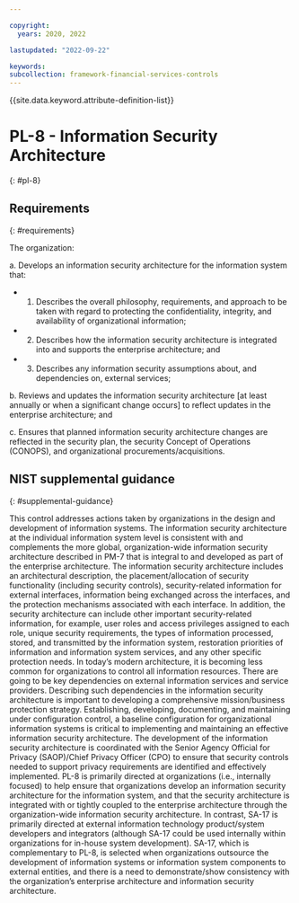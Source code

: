 ```yaml
---

copyright:
  years: 2020, 2022

lastupdated: "2022-09-22"

keywords: 
subcollection: framework-financial-services-controls
---
```


{{site.data.keyword.attribute-definition-list}}

# PL-8 - Information Security Architecture
{: #pl-8}

## Requirements
{: #requirements}

The organization:

a. Develops an information security architecture for the information system that:

- 1. Describes the overall philosophy, requirements, and approach to be taken with regard to protecting the confidentiality, integrity, and availability of organizational information;
- 2. Describes how the information security architecture is integrated into and supports the enterprise architecture; and
- 3. Describes any information security assumptions about, and dependencies on, external services;

b. Reviews and updates the information security architecture [at least annually or when a significant change occurs] to reflect updates in the enterprise architecture; and

c. Ensures that planned information security architecture changes are reflected in the security plan, the security Concept of Operations (CONOPS), and organizational procurements/acquisitions.

## NIST supplemental guidance
{: #supplemental-guidance}

This control addresses actions taken by organizations in the design and development of information systems. The information security architecture at the individual information system level is consistent with and complements the more global, organization-wide information security architecture described in PM-7 that is integral to and developed as part of the enterprise architecture. The information security architecture includes an architectural description, the placement/allocation of security functionality (including security controls), security-related information for external interfaces, information being exchanged across the interfaces, and the protection mechanisms associated with each interface. In addition, the security architecture can include other important security-related information, for example, user roles and access privileges assigned to each role, unique security requirements, the types of information processed, stored, and transmitted by the information system, restoration priorities of information and information system services, and any other specific protection needs. In today’s modern architecture, it is becoming less common for organizations to control all information resources. There are going to be key dependencies on external information services and service providers. Describing such dependencies in the information security architecture is important to developing a comprehensive mission/business protection strategy. Establishing, developing, documenting, and maintaining under configuration control, a baseline configuration for organizational information systems is critical to implementing and maintaining an effective information security architecture. The development of the information security architecture is coordinated with the Senior Agency Official for Privacy (SAOP)/Chief Privacy Officer (CPO) to ensure that security controls needed to support privacy requirements are identified and effectively implemented. PL-8 is primarily directed at organizations (i.e., internally focused) to help ensure that organizations develop an information security architecture for the information system, and that the security architecture is integrated with or tightly coupled to the enterprise architecture through the organization-wide information security architecture. In contrast, SA-17 is primarily directed at external information technology product/system developers and integrators (although SA-17 could be used internally within organizations for in-house system development). SA-17, which is complementary to PL-8, is selected when organizations outsource the development of information systems or information system components to external entities, and there is a need to demonstrate/show consistency with the organization’s enterprise architecture and information security architecture.

